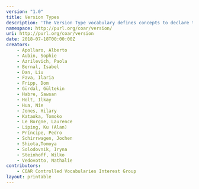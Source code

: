 ```yaml
---
version: "1.0"
title: Version Types
description: 'The Version Type vocabulary defines concepts to declare the version of a resource. Multilingual labels regard regional distinctions in language and term. The concepts are adopted from the \"Journal Article Versions (JAV): Recommendations of the NISO/ALPSP JAV Technical Working Group\", https://www.niso.org/publications/niso-rp-8-2008-jav'
namespace: http://purl.org/coar/version/
uri: http://purl.org/coar/version
date: 2018-07-18T00:00:00Z
creators:
    - Apollaro, Alberto
    - Aubin, Sophie
    - Azrilevich, Paola
    - Bernal, Isabel
    - Dan, Liu
    - Fava, Ilaria
    - Fripp, Dom
    - Gürdal, Gültekin
    - Habre, Sawsan
    - Holt, Ilkay
    - Hua, Nie
    - Jones, Hilary
    - Kataoka, Tomoko
    - Le Borgne, Laurence
    - Liping, Ku (Alan)
    - Príncipe, Pedro
    - Schirrwagen, Jochen
    - Shiota,Tomoya
    - Solodovnik, Iryna
    - Steinhoff, Wilko
    - Vedovotto, Nathalie
contributors:
    - COAR Controlled Vocabularies Interest Group
layout: printable
---
```


